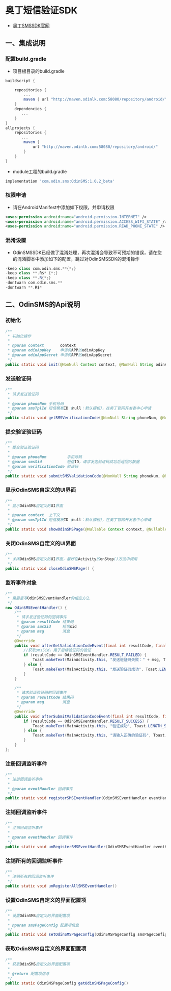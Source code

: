 # 奥丁短信验证SDK

- [奥丁SMSSDK官网](http://www.odinanalysis.com/sms.html)

## 一、集成说明

### 配置build.gradle

- 项目根目录的build.gradle

```groovy
buildscript {

    repositories {
        ...
        maven { url "http://maven.odinlk.com:58080/repository/android/" }
    }
    dependencies {
       ...
    }
}
allprojects {
    repositories {
       ...
        maven {
            url "http://maven.odinlk.com:58080/repository/android/"
        }
    }
}
```

- module工程的build.gradle


```groovy
implementation 'com.odin.sms:OdinSMS:1.0.2_beta'
```

### 权限申请

- 请在AndroidManifest中添加如下权限，并申请权限

```xml
<uses-permission android:name="android.permission.INTERNET" />
<uses-permission android:name="android.permission.ACCESS_WIFI_STATE" />
<uses-permission android:name="android.permission.READ_PHONE_STATE" />
```

### 混淆设置

- OdinSMSSDK已经做了混淆处理，再次混淆会导致不可预期的错误，请在您的混淆脚本中添加如下的配置，跳过对OdinSMSSDK的混淆操作


```groovy
-keep class com.odin.sms.**{*;}
-keep class **.R$* {*;}
-keep class **.R{*;}
-dontwarn com.odin.sms.**
-dontwarn **.R$*
```

## 二、OdinSMS的Api说明

### 初始化

```java
/**
 * 初始化操作
 *
 * @param context       context
 * @param odinAppKey    申请的APP的odinAppKey
 * @param odinAppSecret 申请的APP的odinAppSecret
 */
public static void init(@NonNull Context context, @NonNull String odinAppKey, @NonNull String odinAppSecret)
```



### 发送验证码

```java
/**
 * 请求发送验证码
 *
 * @param phoneNum 手机号码
 * @param smsTplId 短信模板ID（null：默认模板），在奥丁官网开发者中心申请
 */
public static void getSMSVerificationCode(@NonNull String phoneNum, @Nullable String smsTplId)
```



### 提交验证验证码

```java
/**
 * 提交验证验证码
 *
 * @param phoneNum         手机号码
 * @param smsSid           短信ID，请求发送验证码成功后返回的数据
 * @param verificationCode 验证码
 */
public static void submitSMSValidationCode(@NonNull String phoneNum, @NonNull String smsSid, @NonNull String verificationCode)
```



### 显示OdinSMS自定义的UI界面

```JAVA
/**
 * 显示OdinSMS自定义的UI界面
 *
 * @param context  上下文
 * @param smsTplId 短信模板ID（null：默认模板），在奥丁官网开发者中心申请
 */
public static void showOdinSMSPage(@Nullable Context context, @Nullable String smsTplId)
```



### 关闭OdinSMS自定义的UI界面

```JAVA
/**
 * 关闭OdinSMS自定义的UI界面，最好在Activity的onStop()方法中调用
 */
public static void closeOdinSMSPage() {
```



### 监听事件对象

```Java
/**
 * 需要重写OdinSMSEventHandler的相应方法
 */
new OdinSMSEventHandler() {
    /**
     * 请求发送验证码的回调事件
     * @param resultCode 结果码
     * @param smsSid     短信sid
     * @param msg        消息
     */
    @Override
    public void afterGetValidationCodeEvent(final int resultCode, final String smsSid, final String msg) {
        //获取smsSid，用于后续验证码的验证
        if (resultCode == OdinSMSEventHandler.RESULT_FAILED) {
            Toast.makeText(MainActivity.this, "发送验证码失败：" + msg, Toast.LENGTH_SHORT).show();
        } else {
            Toast.makeText(MainActivity.this, "发送验证码成功", Toast.LENGTH_SHORT).show();
        }
    }

    /**
     * 请求验证验证码的回调事件
     * @param resultCode 结果码
     * @param msg        消息
     */
    @Override
    public void afterSubmitValidationCodeEvent(final int resultCode, final String msg) {
        if (resultCode == OdinSMSEventHandler.RESULT_SUCCESS) {
            Toast.makeText(MainActivity.this, "验证成功", Toast.LENGTH_SHORT).show();
        } else {
            Toast.makeText(MainActivity.this, "请输入正确的验证码", Toast.LENGTH_SHORT).show();
        }
    }
};
```



### 注册回调监听事件

```java
/**
 * 注册回调监听事件
 *
 * @param eventHandler 回调事件
 */
public static void registerSMSEventHandler(OdinSMSEventHandler eventHandler)
```



### 注销回调监听事件

```java
/**
 * 注销回调监听事件
 *
 * @param eventHandler 回调事件
 */
public static void unRegisterSMSEventHandler(OdinSMSEventHandler eventHandler)
```



### 注销所有的回调监听事件

```java
/**
 * 注销所有的回调监听事件
 */
public static void unRegisterAllSMSEventHandler()
```



### 设置OdinSMS自定义的界面配置项

```java
/**
 * 设置OdinSMS自定义的界面配置项
 *
 * @param smsPageConfig 配置项信息
 */
public static void setOdinSMSPageConfig(OdinSMSPageConfig smsPageConfig)
```



### 获取OdinSMS自定义的界面配置项

```JAVA
/**
 * 获取OdinSMS自定义的界面配置项
 *
 * @return 配置项信息
 */
public static OdinSMSPageConfig getOdinSMSPageConfig()
```